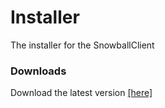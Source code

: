 # Installer
The installer for the SnowballClient

### Downloads
Download the latest version [[here]](https://github.com/SnowballClient/Installer/raw/master/%23%20Releases/Snowball%20v1.0.0%20Installer.jar)
